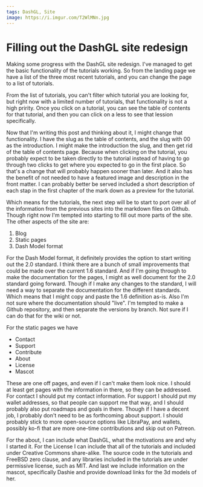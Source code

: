 ```yaml
---
tags: DashGL, Site
image: https://i.imgur.com/T2WlMNn.jpg
---
```


# Filling out the DashGL site redesign

Making some progress with the DashGL site redesign. I've managed to 
get the basic functionality of the tutorials working. So from the landing
page we have a list of the three most recent tutorials, and you can
change the page to a list of tutorials. 

From the list of tutorials, you can't filter which tutorial you are looking
for, but right now with a limited number of tutorials, that functionality
is not a high pririty. Once you click on a tutorial, you can see the table
of contents for that tutorial, and then you can click on a less to see that
lession specifically.

Now that I'm writing this post and thinking about it, I might change that
functionality. I have the slug as the table of contents, and the slug with
00 as the introduction. I might make the introduction the slug, and then
get rid of the table of contents page. Because when clicking on the tutorial,
you probably expect to be taken directly to the tutorial instead of 
having to go through two clicks to get where you expected to go in the first
place. So that's a change that will probably happen sooner than later. And
it also has the benefit of not needed to have a featured image and description
in the front matter. I can probably better be served included a short
description of each stap in the first chapter of the mark down as a preview for
the tutorial.

Which means for the tutorials, the next step will be to start to port over
all of the information from the previous sites into the markdown files on 
Github. Though right now I'm tempted into starting to fill out more parts
of the site. The other aspects of the site are: 

1. Blog
2. Static pages
3. Dash Model format

For the Dash Model format, it definitely provides the option to start writing
out the 2.0 standard. I think there are a bunch of small improvements that
could be made over the current 1.6 standard. And if I'm going through to make
the documentation for the pages, I might as well document for the 2.0 standard
going forward. Though if I make any changes to the standard, I will need a 
way to separate the documentation for the different standards. Which means
that I might copy and paste the 1.6 definition as-is. Also I'm not sure where
the documentation should "live". I'm tempted to make a Github repository, and
then separate the versions by branch. Not sure if I can do that for the wiki
or not. 

For the static pages we have

- Contact
- Support 
- Contribute 
- About
- License
- Mascot

These are one off pages, and even if I can't make them look nice.
I should at least get pages with the information in there, so they
can be addressed. For contact I should put my contact information. 
For support I should put my wallet addresses, so that people can 
support me that way, and I should probably also put roadmaps and
goals in there. Though if I have a decent job, I probably don't
need to be as forthcoming about support. I should probably stick to
more open-source options like LibraPay, and wallets, possibly 
ko-fi that are more one-time contributions and skip out on Patreon.

For the about, I can include what DashGL, what the motivations are
and why I started it. For the License I can include that all of
the tutorials and included under Creative Commons share-alike. The
source code in the tutorials and FreeBSD zero clause, and any libraries
included in the tutorials are under permissive license, such as
MIT. And last we include information on the mascot, specifically Dashie
and provide download links for the 3d models of her. 